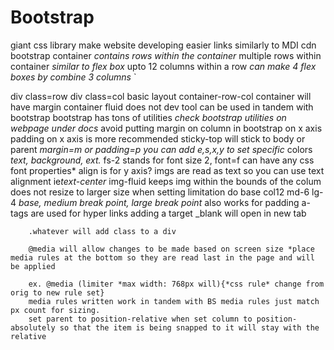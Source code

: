 # Bootstrap

giant css library 
make website developing easier
links similarly to MDI cdn
    bootstrap container *contains rows within the container*
        multiple rows within container *similar to flex box*
        upto 12 columns within a row *can make 4 flex boxes by combine 3 columns* 
        `<div class=container>
            div class=row
                div class=col
    basic layout container-row-col
    container will have margin container fluid does not 
    dev tool can be used in tandem with bootstrap
        bootstrap has tons of utilities *check bootstrap utilities on webpage under docs*
            avoid putting margin on column in bootstrap on x axis
            padding on x axis is more recommended 
            sticky-top will stick to body or parent 
                *margin=m or padding=p you can add e,s,x,y to set specific*
                colors *text, background, ext.*
                fs-2 stands for font size 2, font=f can have any css font properties*
                align is for y axis?
                imgs are read as text so you can use text alignment ie*text-center* 
                img-fluid keeps img within the bounds of the colum does not resize to larger size 
                when setting limitation do base col12 md-6 lg-4
                    *base, medium break point, large break point*
                        also works for padding
            a-tags are used for hyper links adding a target _blank will open in new tab
                 

        .whatever will add class to a div

        @media will allow changes to be made based on screen size *place media rules at the bottom so they are read last in the page and will be applied 

        ex. @media (limiter *max width: 768px will){*css rule* change from orig to new rule set}
        media rules written work in tandem with BS media rules just match px count for sizing.
        set parent to position-relative when set column to position-absolutely so that the item is being snapped to it will stay with the relative 